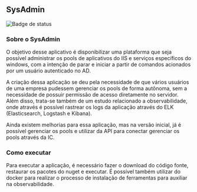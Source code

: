 ## SysAdmin

![Badge de status](https://img.shields.io/badge/status-Em_desenvolvimento-green)

### Sobre o SysAdmin
O objetivo desse aplicativo é disponibilizar uma plataforma que seja possível administrar os pools de aplicativos do IIS e serviços específicos do windows, com a intenção de parar e iniciar a partir de comandos acionados por um usuário autenticado no AD.

A criação dessa aplicação se deu pela necessidade de que vários usuários de uma empresa pudessem gerenciar os pools de forma autônoma, sem a necessidade de possuir permissão de acesso diretamente no servidor. Além disso, trata-se também de um estudo relacionado a observabilidade, onde através é possível rastrear os logs da aplicação através do ELK (Elasticsearch, Logstash e Kibana).

Ainda existem melhorias para essa aplicação, mas na versão inicial, já é possível gerenciar os pools e utilizar da API para conectar gerenciar os pools através da IC.

### Como executar
Para executar a aplicação, é necessário fazer o download do código fonte, restaurar os pacotes do nuget e executar. É possível também utilizar do docker para realizar o processo de instalação de ferramentas para auxiliar na observabilidade.
